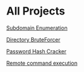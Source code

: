 # All Projects

[Subdomain Enumeration](/Subdomain%20Enumerator)

[Directory BruteForcer](Directory%20BruteForcer)

[Password Hash Cracker](/Password%20Hash%20Cracker)

[Remote command execution](Remote%20command%20execution)

